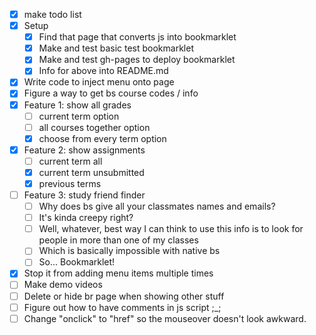 

- [x] make todo list
- [x] Setup
  - [x] Find that page that converts js into bookmarklet
  - [x] Make and test basic test bookmarklet
  - [x] Make and test gh-pages to deploy bookmarklet
  - [x] Info for above into README.md
- [x] Write code to inject menu onto page
- [x] Figure a way to get bs course codes / info
- [x] Feature 1: show all grades
  - [ ] current term option
  - [ ] all courses together option
  - [x] choose from every term option
- [x] Feature 2: show assignments
  - [ ] current term all
  - [x] current term unsubmitted
  - [x] previous terms
- [ ] Feature 3: study friend finder
  - [ ] Why does bs give all your classmates names and emails?
  - [ ] It's kinda creepy right?
  - [ ] Well, whatever, best way I can think to use this info is to look for people in more than one of my classes
  - [ ] Which is basically impossible with native bs
  - [ ] So... Bookmarklet!
- [x] Stop it from adding menu items multiple times
- [ ] Make demo videos
- [ ] Delete or hide br page when showing other stuff
- [ ] Figure out how to have comments in js script ;\_;
- [ ] Change "onclick" to "href" so the mouseover doesn't look awkward.
